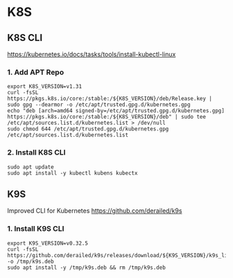 # K8S

## K8S CLI
https://kubernetes.io/docs/tasks/tools/install-kubectl-linux

### 1. Add APT Repo
```shell
export K8S_VERSION=v1.31
curl -fsSL https://pkgs.k8s.io/core:/stable:/${K8S_VERSION}/deb/Release.key | sudo gpg --dearmor -o /etc/apt/trusted.gpg.d/kubernetes.gpg
echo "deb [arch=amd64 signed-by=/etc/apt/trusted.gpg.d/kubernetes.gpg] https://pkgs.k8s.io/core:/stable:/${K8S_VERSION}/deb" | sudo tee /etc/apt/sources.list.d/kubernetes.list > /dev/null
sudo chmod 644 /etc/apt/trusted.gpg.d/kubernetes.gpg /etc/apt/sources.list.d/kubernetes.list
```

### 2. Install K8S CLI
```shell
sudo apt update
sudo apt install -y kubectl kubens kubectx
```

## K9S
Improved CLI for Kubernetes
https://github.com/derailed/k9s

### 1. Install K9S CLI
```shell
export K9S_VERSION=v0.32.5
curl -fsSL https://github.com/derailed/k9s/releases/download/${K9S_VERSION}/k9s_linux_amd64.deb -o /tmp/k9s.deb
sudo apt install -y /tmp/k9s.deb && rm /tmp/k9s.deb
```
